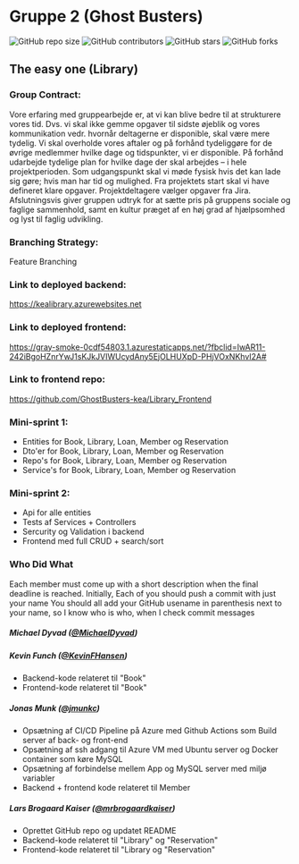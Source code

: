 # Gruppe 2 (Ghost Busters)

![GitHub repo size](https://img.shields.io/github/repo-size/GhostBusters-kea/Library_Backend)
![GitHub contributors](https://img.shields.io/github/contributors/GhostBusters-kea/Library_Backend)
![GitHub stars](https://img.shields.io/github/stars/GhostBusters-kea/Library_Backend)
![GitHub forks](https://img.shields.io/github/forks/GhostBusters-kea/Library_Backend)

## The easy one (Library)

### Group Contract:
Vore erfaring med gruppearbejde er, at vi kan blive bedre til at strukturere vores tid. 
Dvs. vi skal ikke gemme opgaver til sidste øjeblik og vores kommunikation vedr. hvornår deltagerne er disponible, skal være mere tydelig.
Vi skal overholde vores aftaler og på forhånd tydeliggøre for de øvrige medlemmer hvilke dage og tidspunkter, vi  er disponible. 
På forhånd udarbejde tydelige plan for hvilke dage der skal arbejdes – i hele projektperioden.
Som udgangspunkt skal vi møde fysisk hvis det kan lade sig gøre; hvis man har tid og mulighed.
Fra projektets start skal vi have defineret klare opgaver. Projektdeltagere vælger opgaver fra Jira.
Afslutningsvis giver gruppen udtryk for at sætte pris på gruppens sociale og faglige sammenhold, samt en kultur præget af en høj grad af hjælpsomhed og lyst til faglig udvikling. 
 

### Branching Strategy:
Feature Branching

### Link to deployed backend:
https://kealibrary.azurewebsites.net

### Link to deployed frontend:
https://gray-smoke-0cdf54803.1.azurestaticapps.net/?fbclid=IwAR11-242iBgoHZnrYwJ1sKJkJVIWUcydAny5EjOLHUXpD-PHjVOxNKhvI2A#

### Link to frontend repo:
https://github.com/GhostBusters-kea/Library_Frontend

### Mini-sprint 1:
* Entities for Book, Library, Loan, Member og Reservation
* Dto'er for Book, Library, Loan, Member og Reservation
* Repo's for Book, Library, Loan, Member og Reservation
* Service's for Book, Library, Loan, Member og Reservation

### Mini-sprint 2:
* Api for alle entities
* Tests af Services + Controllers
* Sercurity og Validation i backend
* Frontend med full CRUD + search/sort


### Who Did What
Each member must come up with a short description when the final deadline is reached. Initially, Each of you should push a commit with just your name You should all add your GitHub usename in parenthesis next to your name, so I know who is who, when I check commit messages

##### Michael Dyvad ([@MichaelDyvad](https://github.com/MichaelDyvad))

##### Kevin Funch ([@KevinFHansen](https://github.com/KevinFHansen))
* Backend-kode relateret til "Book"
* Frontend-kode relateret til "Book"

##### Jonas Munk ([@jmunkc](https://github.com/jmunkc))
* Opsætning af CI/CD Pipeline på Azure med Github Actions som Build server af back- og front-end
* Opsætning af ssh adgang til Azure VM med Ubuntu server og Docker container som køre MySQL
* Opsætning af forbindelse mellem App og MySQL server med miljø variabler 
* Backend + frontend kode relateret til Member

##### Lars Brogaard Kaiser ([@mrbrogaardkaiser](https://github.com/mrbrogaardkaiser))
* Oprettet GitHub repo og updatet README
* Backend-kode relateret til "Library" og "Reservation"
* Frontend-kode relateret til "Library og "Reservation"
